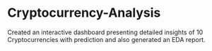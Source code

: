 # Cryptocurrency-Analysis
Created an interactive dashboard presenting detailed insights of 10 Cryptocurrencies with prediction and also generated an EDA report.
